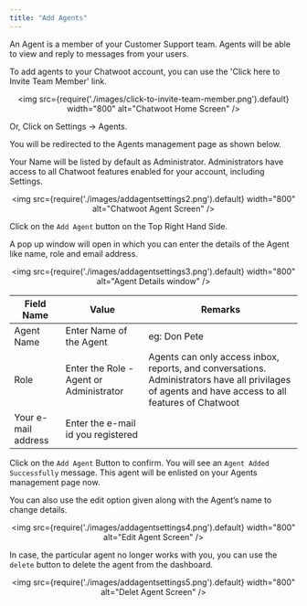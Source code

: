 ```yaml
---
title: "Add Agents"
---
```


An Agent is a member of your Customer Support team. Agents will be able to view and reply to messages from your users.

To add agents to your Chatwoot account, you can use the 'Click here to Invite Team Member' link.

<div align="center">

<img src={require('./images/click-to-invite-team-member.png').default} width="800" alt="Chatwoot Home Screen" />

</div>

Or, Click on Settings → Agents.

You will be redirected to the Agents management page as shown below.  

Your Name will be listed by default as Administrator. Administrators have access to all Chatwoot features enabled for your account, including Settings.
<div align="center">

<img src={require('./images/addagentsettings2.png').default} width="800" alt="Chatwoot Agent Screen" />

</div>

Click on the `Add Agent` button on the Top Right Hand Side. 

A pop up window will open in which you can enter the details of the Agent like name, role and email address. 

<div align="center">

<img src={require('./images/addagentsettings3.png').default} width="800" alt="Agent Details window" />

</div>


| Field Name           | Value                                    | Remarks                                                                                                                                             |
|----------------------|------------------------------------------|-----------------------------------------------------------------------------------------------------------------------------------------------------|
| Agent Name           | Enter Name of the Agent                  | eg: Don Pete                                                                                                                                        |
| Role                 | Enter the Role - Agent or  Administrator | Agents can only access inbox, reports, and  conversations. Administrators have all privilages of agents  and have access to all features of Chatwoot |
| Your e-mail  address | Enter the e-mail id you  registered      |                                                                                                                                                     |

Click on the `Add Agent` Button to confirm. You will see an `Agent Added Successfully` message. This agent will be enlisted on your Agents management page now.

You can also use the edit option given along with the Agent’s name to change details.

<div align="center">

<img src={require('./images/addagentsettings4.png').default} width="800" alt="Edit Agent Screen" />

</div>  

In case, the particular agent no longer works with you, you can use the `delete` button to delete the agent from the dashboard.

<div align="center">

<img src={require('./images/addagentsettings5.png').default} width="800" alt="Delet Agent Screen" />

</div>
